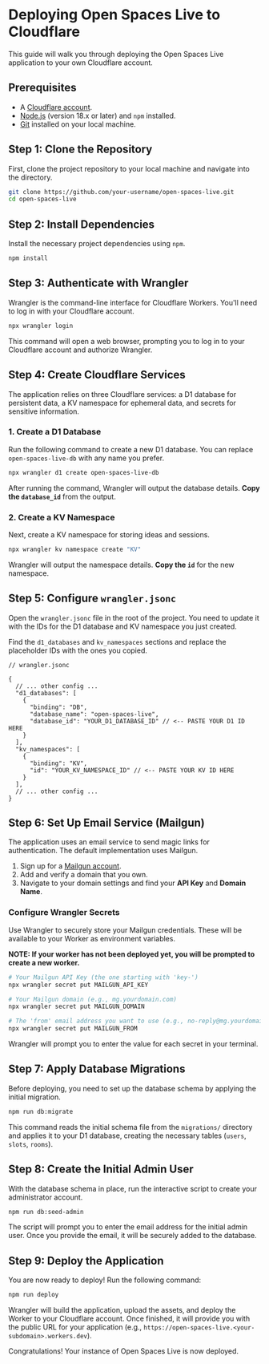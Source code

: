 # Deploying Open Spaces Live to Cloudflare

This guide will walk you through deploying the Open Spaces Live application to your own Cloudflare account.

## Prerequisites

-   A [Cloudflare account](https://dash.cloudflare.com/sign-up).
-   [Node.js](https://nodejs.org/en/) (version 18.x or later) and `npm` installed.
-   [Git](https://git-scm.com/) installed on your local machine.

## Step 1: Clone the Repository

First, clone the project repository to your local machine and navigate into the directory.

```bash
git clone https://github.com/your-username/open-spaces-live.git
cd open-spaces-live
```

## Step 2: Install Dependencies

Install the necessary project dependencies using `npm`.

```bash
npm install
```

## Step 3: Authenticate with Wrangler

Wrangler is the command-line interface for Cloudflare Workers. You'll need to log in with your Cloudflare account.

```bash
npx wrangler login
```

This command will open a web browser, prompting you to log in to your Cloudflare account and authorize Wrangler.

## Step 4: Create Cloudflare Services

The application relies on three Cloudflare services: a D1 database for persistent data, a KV namespace for ephemeral data, and secrets for sensitive information.

### 1. Create a D1 Database

Run the following command to create a new D1 database. You can replace `open-spaces-live-db` with any name you prefer.

```bash
npx wrangler d1 create open-spaces-live-db
```

After running the command, Wrangler will output the database details. **Copy the `database_id`** from the output.

### 2. Create a KV Namespace

Next, create a KV namespace for storing ideas and sessions.

```bash
npx wrangler kv namespace create "KV"
```

Wrangler will output the namespace details. **Copy the `id`** for the new namespace.

## Step 5: Configure `wrangler.jsonc`

Open the `wrangler.jsonc` file in the root of the project. You need to update it with the IDs for the D1 database and KV namespace you just created.

Find the `d1_databases` and `kv_namespaces` sections and replace the placeholder IDs with the ones you copied.

```jsonc
// wrangler.jsonc

{
  // ... other config ...
  "d1_databases": [
    {
      "binding": "DB",
      "database_name": "open-spaces-live",
      "database_id": "YOUR_D1_DATABASE_ID" // <-- PASTE YOUR D1 ID HERE
    }
  ],
  "kv_namespaces": [
    {
      "binding": "KV",
      "id": "YOUR_KV_NAMESPACE_ID" // <-- PASTE YOUR KV ID HERE
    }
  ],
  // ... other config ...
}
```

## Step 6: Set Up Email Service (Mailgun)

The application uses an email service to send magic links for authentication. The default implementation uses Mailgun.

1.  Sign up for a [Mailgun account](https://www.mailgun.com/).
2.  Add and verify a domain that you own.
3.  Navigate to your domain settings and find your **API Key** and **Domain Name**.

### Configure Wrangler Secrets

Use Wrangler to securely store your Mailgun credentials. These will be available to your Worker as environment variables.

**NOTE: If your worker has not been deployed yet, you will be prompted to create a new worker.**

```bash
# Your Mailgun API Key (the one starting with 'key-')
npx wrangler secret put MAILGUN_API_KEY

# Your Mailgun domain (e.g., mg.yourdomain.com)
npx wrangler secret put MAILGUN_DOMAIN

# The 'from' email address you want to use (e.g., no-reply@mg.yourdomain.com)
npx wrangler secret put MAILGUN_FROM
```

Wrangler will prompt you to enter the value for each secret in your terminal.

## Step 7: Apply Database Migrations

Before deploying, you need to set up the database schema by applying the initial migration.

```bash
npm run db:migrate
```

This command reads the initial schema file from the `migrations/` directory and applies it to your D1 database, creating the necessary tables (`users`, `slots`, `rooms`).

## Step 8: Create the Initial Admin User

With the database schema in place, run the interactive script to create your administrator account.

```bash
npm run db:seed-admin
```

The script will prompt you to enter the email address for the initial admin user. Once you provide the email, it will be securely added to the database.

## Step 9: Deploy the Application

You are now ready to deploy! Run the following command:

```bash
npm run deploy
```

Wrangler will build the application, upload the assets, and deploy the Worker to your Cloudflare account. Once finished, it will provide you with the public URL for your application (e.g., `https://open-spaces-live.<your-subdomain>.workers.dev`).

Congratulations! Your instance of Open Spaces Live is now deployed.
